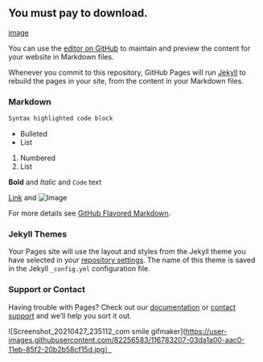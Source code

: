 ## You must pay to download.
[image](https://raw.githubusercontent.com/Monbius/Monbius.github.io/main/Screenshot_20210427_235112_com.smile.gifmaker.jpg)

You can use the [editor on GitHub](https://github.com/Monbius/Monbius.github.io/edit/main/index.md) to maintain and preview the content for your website in Markdown files.

Whenever you commit to this repository, GitHub Pages will run [Jekyll](https://jekyllrb.com/) to rebuild the pages in your site, from the content in your Markdown files.

### Markdown

```Markdown is a lightweight and easy-to-use syntax for styling your writing. It includes conventions for
Syntax highlighted code block

```


- Bulleted
- List

1. Numbered
2. List

**Bold** and _Italic_ and `Code` text

[Link](url) and ![Image](src)

For more details see [GitHub Flavored Markdown](https://guides.github.com/features/mastering-markdown/).

### Jekyll Themes

Your Pages site will use the layout and styles from the Jekyll theme you have selected in your [repository settings](https://github.com/Monbius/Monbius.github.io/settings/pages). The name of this theme is saved in the Jekyll `_config.yml` configuration file.

### Support or Contact

Having trouble with Pages? Check out our [documentation](https://docs.github.com/categories/github-pages-basics/) or [contact support](https://support.github.com/contact) and we’ll help you sort it out.

![Screenshot_20210427_235112_com smile gifmaker](https://user-images.githubusercontent.com/82256583/116783207-03da1a00-aac0-11eb-85f2-20b2b58cf15d.jpg）
